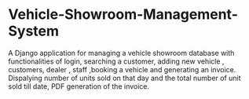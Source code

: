 # Vehicle-Showroom-Management-System
A Django application for managing a vehicle showroom  database with functionalities of login, searching a customer, adding new vehicle , customers, dealer , staff ,booking a vehicle and generating an invoice. Dispalying number of units sold on that day and the total number of unit sold till date, PDF generation of the invoice.
